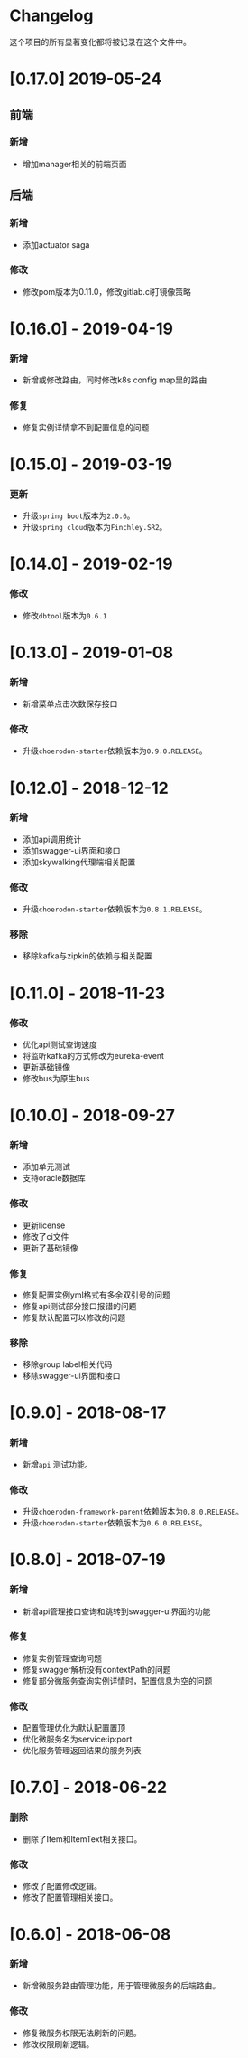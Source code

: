 # Changelog

这个项目的所有显著变化都将被记录在这个文件中。

# [0.17.0] 2019-05-24

## 前端

### 新增

- 增加manager相关的前端页面

## 后端

### 新增

- 添加actuator saga

### 修改

- 修改pom版本为0.11.0，修改gitlab.ci打镜像策略

# [0.16.0] - 2019-04-19

### 新增
- 新增或修改路由，同时修改k8s config map里的路由

### 修复

- 修复实例详情拿不到配置信息的问题

# [0.15.0] - 2019-03-19

### 更新

- 升级`spring boot`版本为`2.0.6`。
- 升级`spring cloud`版本为`Finchley.SR2`。

# [0.14.0] - 2019-02-19

### 修改

- 修改`dbtool`版本为`0.6.1`

# [0.13.0] - 2019-01-08

### 新增

- 新增菜单点击次数保存接口

### 修改

- 升级`choerodon-starter`依赖版本为`0.9.0.RELEASE`。

# [0.12.0] - 2018-12-12

### 新增

- 添加api调用统计
- 添加swagger-ui界面和接口
- 添加skywalking代理端相关配置

### 修改

- 升级`choerodon-starter`依赖版本为`0.8.1.RELEASE`。

### 移除

- 移除kafka与zipkin的依赖与相关配置

# [0.11.0] - 2018-11-23

### 修改

- 优化api测试查询速度
- 将监听kafka的方式修改为eureka-event
- 更新基础镜像
- 修改bus为原生bus

# [0.10.0] - 2018-09-27

### 新增

- 添加单元测试
- 支持oracle数据库

### 修改

- 更新license 
- 修改了ci文件
- 更新了基础镜像

### 修复

- 修复配置实例yml格式有多余双引号的问题
- 修复api测试部分接口报错的问题
- 修复默认配置可以修改的问题

### 移除

- 移除group label相关代码
- 移除swagger-ui界面和接口

# [0.9.0] - 2018-08-17

### 新增

- 新增`api` 测试功能。

### 修改

- 升级`choerodon-framework-parent`依赖版本为`0.8.0.RELEASE`。
- 升级`choerodon-starter`依赖版本为`0.6.0.RELEASE`。

# [0.8.0] - 2018-07-19

### 新增

- 新增api管理接口查询和跳转到swagger-ui界面的功能

### 修复

- 修复实例管理查询问题
- 修复swagger解析没有contextPath的问题
- 修复部分微服务查询实例详情时，配置信息为空的问题

### 修改

- 配置管理优化为默认配置置顶
- 优化微服务名为service:ip:port
- 优化服务管理返回结果的服务列表

# [0.7.0] - 2018-06-22

### 删除

- 删除了Item和ItemText相关接口。

### 修改

- 修改了配置修改逻辑。
- 修改了配置管理相关接口。

# [0.6.0] - 2018-06-08

### 新增

- 新增微服务路由管理功能，用于管理微服务的后端路由。

### 修改

- 修复微服务权限无法刷新的问题。
- 修改权限刷新逻辑。